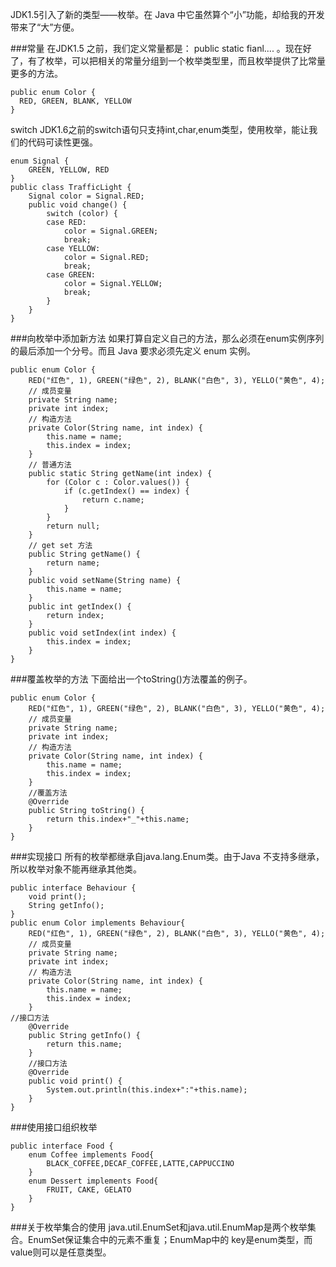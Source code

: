 JDK1.5引入了新的类型——枚举。在 Java 中它虽然算个“小”功能，却给我的开发带来了“大”方便。

###常量
在JDK1.5 之前，我们定义常量都是： public static fianl.... 。现在好了，有了枚举，可以把相关的常量分组到一个枚举类型里，而且枚举提供了比常量更多的方法。
 
	public enum Color {  
	  RED, GREEN, BLANK, YELLOW  
	}

switch
JDK1.6之前的switch语句只支持int,char,enum类型，使用枚举，能让我们的代码可读性更强。
  
	enum Signal {  
	    GREEN, YELLOW, RED  
	}  
	public class TrafficLight {  
	    Signal color = Signal.RED;  
	    public void change() {  
	        switch (color) {  
	        case RED:  
	            color = Signal.GREEN;  
	            break;  
	        case YELLOW:  
	            color = Signal.RED;  
	            break;  
	        case GREEN:  
	            color = Signal.YELLOW;  
	            break;  
	        }  
	    }  
	}

###向枚举中添加新方法
如果打算自定义自己的方法，那么必须在enum实例序列的最后添加一个分号。而且 Java 要求必须先定义 enum 实例。
 
	public enum Color {  
	    RED("红色", 1), GREEN("绿色", 2), BLANK("白色", 3), YELLO("黄色", 4);  
	    // 成员变量  
	    private String name;  
	    private int index;  
	    // 构造方法  
	    private Color(String name, int index) {  
	        this.name = name;  
	        this.index = index;  
	    }  
	    // 普通方法  
	    public static String getName(int index) {  
	        for (Color c : Color.values()) {  
	            if (c.getIndex() == index) {  
	                return c.name;  
	            }  
	        }  
	        return null;  
	    }  
	    // get set 方法  
	    public String getName() {  
	        return name;  
	    }  
	    public void setName(String name) {  
	        this.name = name;  
	    }  
	    public int getIndex() {  
	        return index;  
	    }  
	    public void setIndex(int index) {  
	        this.index = index;  
	    }  
	}

###覆盖枚举的方法
下面给出一个toString()方法覆盖的例子。
 
	public enum Color {  
	    RED("红色", 1), GREEN("绿色", 2), BLANK("白色", 3), YELLO("黄色", 4);  
	    // 成员变量  
	    private String name;  
	    private int index;  
	    // 构造方法  
	    private Color(String name, int index) {  
	        this.name = name;  
	        this.index = index;  
	    }  
	    //覆盖方法  
	    @Override  
	    public String toString() {  
	        return this.index+"_"+this.name;  
	    }  
	}

###实现接口
所有的枚举都继承自java.lang.Enum类。由于Java 不支持多继承，所以枚举对象不能再继承其他类。
 
	public interface Behaviour {  
	    void print();  
	    String getInfo();  
	}  
	public enum Color implements Behaviour{  
	    RED("红色", 1), GREEN("绿色", 2), BLANK("白色", 3), YELLO("黄色", 4);  
	    // 成员变量  
	    private String name;  
	    private int index;  
	    // 构造方法  
	    private Color(String name, int index) {  
	        this.name = name;  
	        this.index = index;  
	    }  
	//接口方法  
	    @Override  
	    public String getInfo() {  
	        return this.name;  
	    }  
	    //接口方法  
	    @Override  
	    public void print() {  
	        System.out.println(this.index+":"+this.name);  
	    }  
	}

###使用接口组织枚举
  
	public interface Food {  
	    enum Coffee implements Food{  
	        BLACK_COFFEE,DECAF_COFFEE,LATTE,CAPPUCCINO  
	    }  
	    enum Dessert implements Food{  
	        FRUIT, CAKE, GELATO  
	    }  
	}

###关于枚举集合的使用
java.util.EnumSet和java.util.EnumMap是两个枚举集合。EnumSet保证集合中的元素不重复；EnumMap中的 key是enum类型，而value则可以是任意类型。         